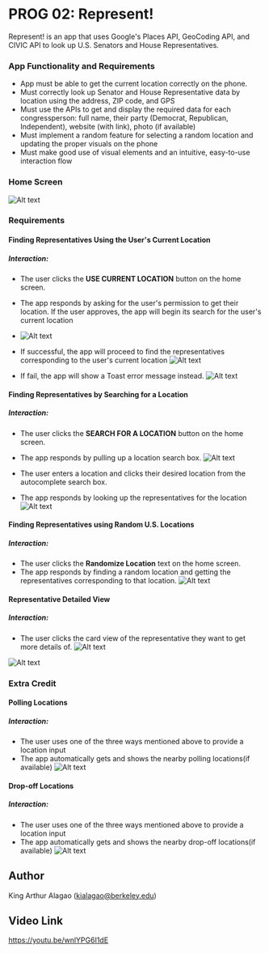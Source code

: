 # PROG 02: Represent!

Represent! is an app that uses Google's Places API, GeoCoding API, and CIVIC API to look up U.S. Senators and House Representatives.

### **App Functionality and Requirements**
- App must be able to get the current location correctly on the phone.
- Must correctly look up Senator and House Representative data by location using the address, ZIP code, and GPS
- Must use the APIs to get and display the required data for each congressperson: full name, their party (Democrat, Republican, Independent), website (with link), photo (if available)
- Must implement a random feature for selecting a random location and updating the proper visuals on the phone
- Must make good use of visual elements and an intuitive, easy-to-use interaction flow

### Home Screen
![Alt text](readme_images/home_screen.png)

### Requirements

#### Finding Representatives Using the User's Current Location

##### Interaction:
- The user clicks the **USE CURRENT LOCATION** button on the home screen.
- The app responds by asking for the user's permission to get their location. If the user approves, the app will begin its search for the user's current location
- ![Alt text](readme_images/current_location_btn_pressed.png)

- If successful, the app will proceed to find the representatives corresponding to the user's current location
![Alt text](readme_images/current_location_success.png)

- If fail, the app will show a Toast error message instead.
![Alt text](readme_images/currentLocationFail.png)

#### Finding Representatives by Searching for a Location

##### Interaction:
- The user clicks the **SEARCH FOR A LOCATION** button on the home screen.
- The app responds by pulling up a location search box.
![Alt text](readme_images/search_box.png)

- The user enters a location and clicks their desired location from the autocomplete search box.
- The app responds by looking up the representatives for the location
![Alt text](readme_images/search_location_results.png)

#### Finding Representatives using Random U.S. Locations

##### Interaction:
- The user clicks the **Randomize Location** text on the home screen.
- The app responds by finding a random location and getting the representatives corresponding to that location.
![Alt text](readme_images/random_location_btn_pressed.png)

#### Representative Detailed View

##### Interaction:
- The user clicks the card view of the representative they want to get more details of.
![Alt text](readme_images/rep_detailed_view.png)

![Alt text](readme_images/rep_detailed_view2.png)

### Extra Credit

#### Polling Locations

##### Interaction:
- The user uses one of the three ways mentioned above to provide a location input
- The app automatically gets and shows the nearby polling locations(if available)
![Alt text](readme_images/polling_loc.png)

#### Drop-off Locations

##### Interaction:
- The user uses one of the three ways mentioned above to provide a location input
- The app automatically gets and shows the nearby drop-off locations(if available)
![Alt text](readme_images/drop_off_res.png)

## Author

King Arthur Alagao (kialagao@berkeley.edu)

## Video Link

https://youtu.be/wnlYPG6I1dE




